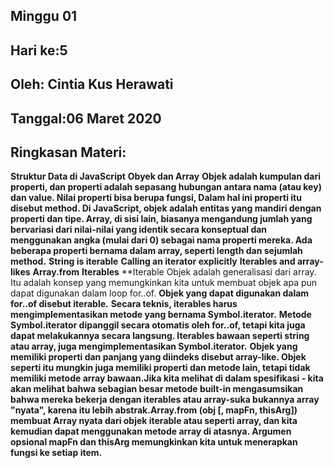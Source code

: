 ## Minggu 01
## Hari ke:5
## Oleh: Cintia Kus Herawati 
## Tanggal:06 Maret 2020
## Ringkasan Materi:

**Struktur Data di JavaScript**
**Obyek dan Array**
**Objek adalah kumpulan dari properti, dan properti adalah sepasang hubungan antara nama (atau key) dan value. Nilai properti bisa berupa fungsi, Dalam hal ini properti itu disebut method. Di JavaScript, objek adalah entitas yang mandiri dengan properti dan tipe. 
Array, di sisi lain, biasanya mengandung jumlah yang bervariasi dari nilai-nilai yang identik secara konseptual dan menggunakan angka (mulai dari 0) sebagai nama properti mereka. Ada beberapa properti bernama dalam array, seperti length dan sejumlah method.**
**String is iterable**
**Calling an iterator explicitly**
**Iterables and array-likes**
**Array.from**
**Iterables**
**Iterable Objek adalah generalisasi dari array. Itu adalah konsep yang memungkinkan kita untuk membuat objek apa pun dapat digunakan dalam loop for..of.
**Objek yang dapat digunakan dalam for..of disebut iterable.**
**Secara teknis, iterables harus mengimplementasikan metode yang bernama Symbol.iterator.**
**Metode Symbol.iterator dipanggil secara otomatis oleh for..of, tetapi kita juga dapat melakukannya secara langsung.
Iterables bawaan seperti string atau array, juga mengimplementasikan Symbol.iterator.**
**Objek yang memiliki properti dan panjang yang diindeks disebut array-like. Objek seperti itu mungkin juga memiliki properti dan metode lain, tetapi tidak memiliki metode array bawaan.Jika kita melihat di dalam spesifikasi - kita akan melihat bahwa sebagian besar metode built-in mengasumsikan bahwa mereka bekerja dengan iterables atau array-suka bukannya array "nyata", karena itu lebih abstrak.Array.from (obj [, mapFn, thisArg]) membuat Array nyata dari objek iterable atau seperti array, dan kita kemudian dapat menggunakan metode array di atasnya. Argumen opsional mapFn dan thisArg memungkinkan kita untuk menerapkan fungsi ke setiap item.**


